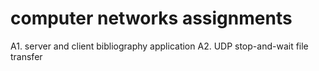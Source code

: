# computer networks assignments

A1. server and client bibliography application
A2. UDP stop-and-wait file transfer
